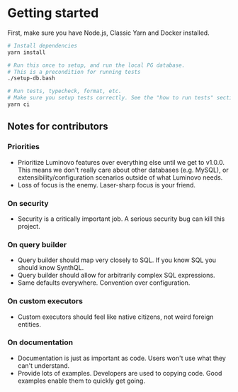 # Getting started

First, make sure you have Node.js, Classic Yarn and Docker installed.

```bash
# Install dependencies
yarn install

# Run this once to setup, and run the local PG database.
# This is a precondition for running tests
./setup-db.bash

# Run tests, typecheck, format, etc.
# Make sure you setup tests correctly. See the "how to run tests" section below.
yarn ci
```

## Notes for contributors

### Priorities

-   Prioritize Luminovo features over everything else until we get to v1.0.0. This means we don't really care about
    other databases (e.g. MySQL), or extensibility/configuration scenarios outside of what Luminovo needs.
-   Loss of focus is the enemy. Laser-sharp focus is your friend.

### On security

-   Security is a critically important job. A serious security bug can kill this project.

### On query builder

-   Query builder should map very closely to SQL. If you know SQL you should know SynthQL.
-   Query builder should allow for arbitrarily complex SQL expressions.
-   Same defaults everywhere. Convention over configuration.

### On custom executors

-   Custom executors should feel like native citizens, not weird foreign entities.

### On documentation

-   Documentation is just as important as code. Users won't use what they can't understand.
-   Provide lots of examples. Developers are used to copying code. Good examples enable them to quickly get going.
